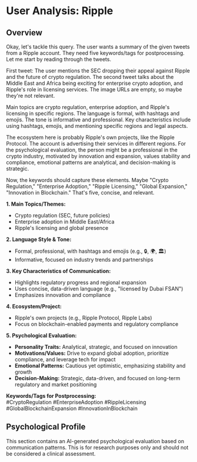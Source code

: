 # User Analysis: Ripple

## Overview

<think>
Okay, let's tackle this query. The user wants a summary of the given tweets from a Ripple account. They need five keywords/tags for postprocessing. Let me start by reading through the tweets.

First tweet: The user mentions the SEC dropping their appeal against Ripple and the future of crypto regulation. The second tweet talks about the Middle East and Africa being exciting for enterprise crypto adoption, and Ripple's role in licensing services. The image URLs are empty, so maybe they're not relevant.

Main topics are crypto regulation, enterprise adoption, and Ripple's licensing in specific regions. The language is formal, with hashtags and emojis. The tone is informative and professional. Key characteristics include using hashtags, emojis, and mentioning specific regions and legal aspects.

The ecosystem here is probably Ripple's own projects, like the Ripple Protocol. The account is advertising their services in different regions. For the psychological evaluation, the person might be a professional in the crypto industry, motivated by innovation and expansion, values stability and compliance, emotional patterns are analytical, and decision-making is strategic.

Now, the keywords should capture these elements. Maybe "Crypto Regulation," "Enterprise Adoption," "Ripple Licensing," "Global Expansion," "Innovation in Blockchain." That's five, concise, and relevant.
</think>

**1. Main Topics/Themes:**  
- Crypto regulation (SEC, future policies)  
- Enterprise adoption in Middle East/Africa  
- Ripple's licensing and global presence  

**2. Language Style & Tone:**  
- Formal, professional, with hashtags and emojis (e.g., 🔒, 🌍, 🏛️)  
- Informative, focused on industry trends and partnerships  

**3. Key Characteristics of Communication:**  
- Highlights regulatory progress and regional expansion  
- Uses concise, data-driven language (e.g., "licensed by Dubai FSAN")  
- Emphasizes innovation and compliance  

**4. Ecosystem/Project:**  
- Ripple's own projects (e.g., Ripple Protocol, Ripple Labs)  
- Focus on blockchain-enabled payments and regulatory compliance  

**5. Psychological Evaluation:**  
- **Personality Traits:** Analytical, strategic, and focused on innovation  
- **Motivations/Values:** Drive to expand global adoption, prioritize compliance, and leverage tech for impact  
- **Emotional Patterns:** Cautious yet optimistic, emphasizing stability and growth  
- **Decision-Making:** Strategic, data-driven, and focused on long-term regulatory and market positioning  

**Keywords/Tags for Postprocessing:**  
#CryptoRegulation #EnterpriseAdoption #RippleLicensing #GlobalBlockchainExpansion #InnovationInBlockchain

## Psychological Profile

This section contains an AI-generated psychological evaluation based on communication patterns. This is for research purposes only and should not be considered a clinical assessment.